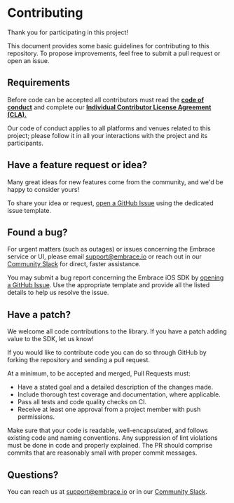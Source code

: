 # Contributing

Thank you for participating in this project!

This document provides some basic guidelines for contributing to this
repository. To propose improvements, feel free to submit a pull request or open
an issue.

## Requirements

Before code can be accepted all contributors must read the
[**code of conduct**](https://github.com/embrace-io/embrace-unity-sdk/blob/main/CODE_OF_CONDUCT.md)
and complete our
[**Individual Contributor License Agreement (CLA).**](https://forms.gle/SjXadmUcVwh6NrU68)

Our code of conduct applies to all platforms and venues related to this project;
please follow it in all your interactions with the project and its participants.

## **Have a feature request or idea?**

Many great ideas for new features come from the community, and we'd be happy to
consider yours!

To share your idea or request,
[open a GitHub Issue](https://github.com/embrace-io/embrace-unity-sdk/issues)
using the dedicated issue template.

## **Found a bug?**

For urgent matters (such as outages) or issues concerning the Embrace service or
UI, please email [support@embrace.io](mailto:support@embrace.io) or reach out in
our
[Community Slack](https://join.slack.com/t/embraceio-community/shared_invite/zt-ywr4jhzp-DLROX0ndN9a0soHMf6Ksow)
for direct, faster assistance.

You may submit a bug report concerning the Embrace iOS SDK by
[opening a GitHub Issue](https://github.com/embrace-io/embrace-unity-sdk/issues).
Use the appropriate template and provide all the listed details to help us
resolve the issue.

## **Have a patch?**

We welcome all code contributions to the library. If you have a patch adding
value to the SDK, let us know!

If you would like to contribute code you can do so through GitHub by forking the
repository and sending a pull request.

At a minimum, to be accepted and merged, Pull Requests must:

- Have a stated goal and a detailed description of the changes made.
- Include thorough test coverage and documentation, where applicable.
- Pass all tests and code quality checks on CI.
- Receive at least one approval from a project member with push permissions.

Make sure that your code is readable, well-encapsulated, and follows existing
code and naming conventions. Any suppression of lint violations must be done in
code and properly explained. The PR should comprise commits that are reasonably
small with proper commit messages.

## Questions?

You can reach us at [support@embrace.io](mailto:support@embrace.io) or in our
[Community Slack](https://join.slack.com/t/embraceio-community/shared_invite/zt-ywr4jhzp-DLROX0ndN9a0soHMf6Ksow).
